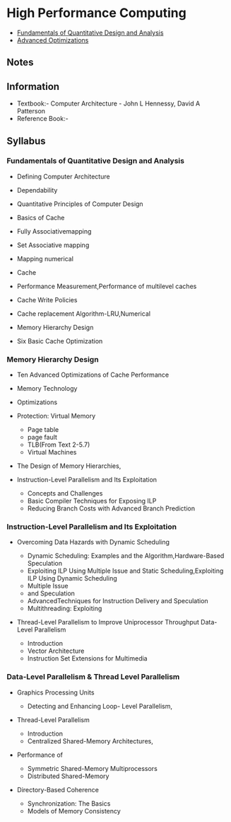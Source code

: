 # High Performance Computing
- [Fundamentals of Quantitative Design and Analysis](fundamentals-of-quantitative-design-and-analysis.md)
- [Advanced Optimizations]()

## Notes

## Information
- Textbook:- Computer Architecture - John L Hennessy, David A Patterson
- Reference Book:-


## Syllabus
### Fundamentals of Quantitative Design and Analysis

- Defining Computer Architecture
- Dependability
- Quantitative Principles of Computer Design

- Basics of Cache
- Fully Associativemapping
- Set Associative mapping
- Mapping numerical
- Cache

- Performance Measurement,Performance of multilevel caches
- Cache Write Policies
- Cache replacement Algorithm-LRU,Numerical

- Memory Hierarchy Design
- Six Basic Cache Optimization

### Memory Hierarchy Design

- Ten Advanced Optimizations of Cache Performance
- Memory Technology
- Optimizations

- Protection: Virtual Memory
  - Page table
  - page fault
  - TLB(From Text 2-5.7)
  - Virtual Machines

- The Design of Memory Hierarchies,

- Instruction-Level Parallelism and Its Exploitation
  - Concepts and Challenges
  - Basic Compiler Techniques for Exposing ILP
  - Reducing Branch Costs with Advanced Branch Prediction

### Instruction-Level Parallelism and Its Exploitation

- Overcoming Data Hazards with Dynamic Scheduling
  - Dynamic Scheduling: Examples and the Algorithm,Hardware-Based Speculation
  - Exploiting ILP Using Multiple Issue and Static Scheduling,Exploiting ILP Using Dynamic Scheduling
  - Multiple Issue
  - and Speculation
  - AdvancedTechniques for Instruction Delivery and Speculation
  - Multithreading: Exploiting

- Thread-Level Parallelism to Improve Uniprocessor Throughput Data-Level Parallelism
  - Introduction
  - Vector Architecture
  - Instruction Set Extensions for Multimedia

### Data-Level Parallelism & Thread Level Parallelism

- Graphics Processing Units
  - Detecting and Enhancing Loop- Level Parallelism,

- Thread-Level Parallelism
  - Introduction
  - Centralized Shared-Memory Architectures,

- Performance of
  - Symmetric Shared-Memory Multiprocessors
  - Distributed Shared-Memory

- Directory-Based Coherence
  - Synchronization: The Basics
  - Models of Memory Consistency
